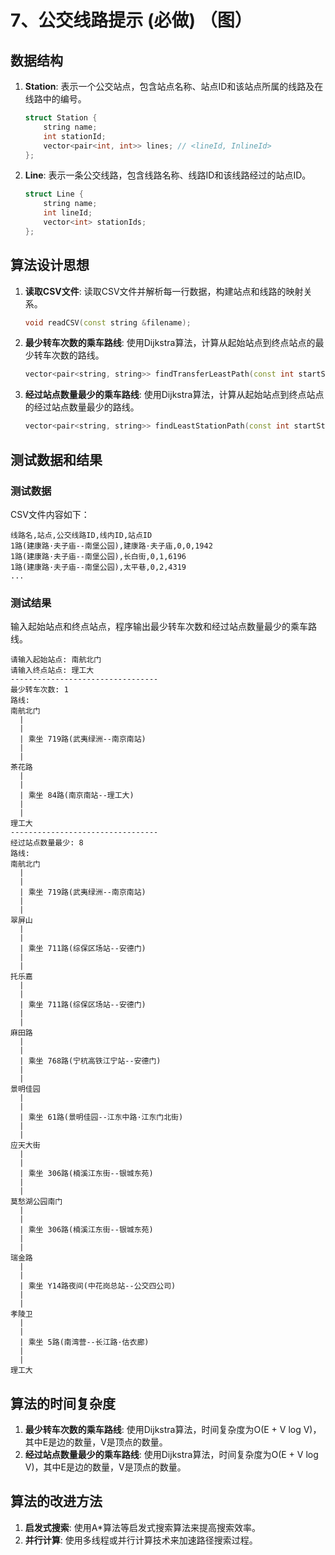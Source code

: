 # 7、公交线路提示 (必做) （图）

## 数据结构

1. **Station**: 表示一个公交站点，包含站点名称、站点ID和该站点所属的线路及在线路中的编号。
    ```cpp
    struct Station {
        string name;
        int stationId;
        vector<pair<int, int>> lines; // <lineId, InlineId>
    };
    ```

2. **Line**: 表示一条公交线路，包含线路名称、线路ID和该线路经过的站点ID。
    ```cpp
    struct Line {
        string name;
        int lineId;
        vector<int> stationIds;
    };
    ```

## 算法设计思想

1. **读取CSV文件**: 读取CSV文件并解析每一行数据，构建站点和线路的映射关系。
    ```cpp
    void readCSV(const string &filename);
    ```

2. **最少转车次数的乘车路线**: 使用Dijkstra算法，计算从起始站点到终点站点的最少转车次数的路线。
    ```cpp
    vector<pair<string, string>> findTransferLeastPath(const int startStationId, const int endStationId);
    ```

3. **经过站点数量最少的乘车路线**: 使用Dijkstra算法，计算从起始站点到终点站点的经过站点数量最少的路线。
    ```cpp
    vector<pair<string, string>> findLeastStationPath(const int startStationId, const int endStationId);
    ```

## 测试数据和结果

### 测试数据

CSV文件内容如下：
```
线路名,站点,公交线路ID,线内ID,站点ID
1路(建康路·夫子庙--南堡公园),建康路·夫子庙,0,0,1942
1路(建康路·夫子庙--南堡公园),长白街,0,1,6196
1路(建康路·夫子庙--南堡公园),太平巷,0,2,4319
...
```

### 测试结果

输入起始站点和终点站点，程序输出最少转车次数和经过站点数量最少的乘车路线。

```
请输入起始站点: 南航北门
请输入终点站点: 理工大
---------------------------------
最少转车次数: 1
路线: 
南航北门
  |
  |
  | 乘坐 719路(武夷绿洲--南京南站)
  |
  |
茶花路
  |
  |
  | 乘坐 84路(南京南站--理工大)
  |
  |
理工大
---------------------------------
经过站点数量最少: 8
路线: 
南航北门
  |
  |
  | 乘坐 719路(武夷绿洲--南京南站)
  |
  |
翠屏山
  |
  |
  | 乘坐 711路(综保区场站--安德门)
  |
  |
托乐嘉
  |
  |
  | 乘坐 711路(综保区场站--安德门)
  |
  |
麻田路
  |
  |
  | 乘坐 768路(宁杭高铁江宁站--安德门)
  |
  |
景明佳园
  |
  |
  | 乘坐 61路(景明佳园--江东中路·江东门北街)
  |
  |
应天大街
  |
  |
  | 乘坐 306路(楠溪江东街--银城东苑)
  |
  |
莫愁湖公园南门
  |
  |
  | 乘坐 306路(楠溪江东街--银城东苑)
  |
  |
瑞金路
  |
  |
  | 乘坐 Y14路夜间(中花岗总站--公交四公司)
  |
  |
孝陵卫
  |
  |
  | 乘坐 5路(南湾营--长江路·估衣廊)
  |
  |
理工大
```

## 算法的时间复杂度

1. **最少转车次数的乘车路线**: 使用Dijkstra算法，时间复杂度为O(E + V log V)，其中E是边的数量，V是顶点的数量。
2. **经过站点数量最少的乘车路线**: 使用Dijkstra算法，时间复杂度为O(E + V log V)，其中E是边的数量，V是顶点的数量。

## 算法的改进方法

1. **启发式搜索**: 使用A*算法等启发式搜索算法来提高搜索效率。
2. **并行计算**: 使用多线程或并行计算技术来加速路径搜索过程。
